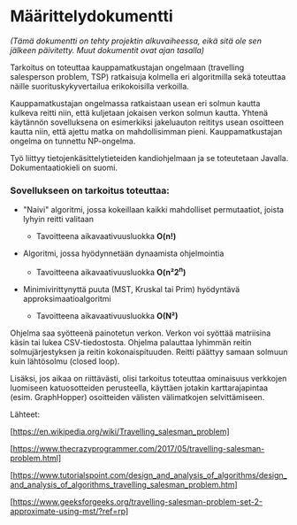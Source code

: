 # Määrittelydokumentti

*(Tämä dokumentti on tehty projektin alkuvaiheessa, eikä sitä ole sen jälkeen päivitetty. Muut dokumentit ovat ajan tasalla)*

Tarkoitus on toteuttaa kauppamatkustajan ongelmaan (travelling salesperson problem, TSP)
ratkaisuja kolmella eri algoritmilla sekä toteuttaa näille suorituskykyvertailua erikokoisilla verkoilla. 

Kauppamatkustajan ongelmassa ratkaistaan usean eri solmun kautta kulkeva reitti niin,
että kuljetaan jokaisen verkon solmun kautta. Yhtenä käytännön sovelluksena on 
esimerkiksi jakeluauton reititys usean osoitteen kautta niin, että ajettu matka on
mahdollisimman pieni. Kauppamatkustajan ongelma on tunnettu NP-ongelma.

Työ liittyy tietojenkäsittelytieteiden kandiohjelmaan ja se toteutetaan Javalla. Dokumentaatiokieli on suomi.


### Sovellukseen on tarkoitus toteuttaa:
* "Naivi" algoritmi, jossa kokeillaan kaikki mahdolliset permutaatiot, joista lyhyin reitti valitaan
	* Tavoitteena aikavaativuusluokka **O(n!)**

* Algoritmi, jossa hyödynnetään dynaamista ohjelmointia
	* Tavoitteena aikavaativuusluokka **O(n²2<sup>n</sup>)**

* Minimivirittynyttä puuta (MST, Kruskal tai Prim) hyödyntävä approksimaatioalgoritmi
	* Tavoitteena aikavaativuusluokka **O(N²)**

Ohjelma saa syötteenä painotetun verkon. Verkon voi syöttää matriisina käsin tai lukea CSV-tiedostosta. Ohjelma palauttaa lyhimmän reitin solmujärjestyksen ja reitin kokonaispituuden.
Reitti päättyy samaan solmuun kuin lähtösolmu (closed loop).

Lisäksi, jos aikaa on riittävästi, olisi tarkoitus toteuttaa ominaisuus verkkojen luomiseen katuosotteiden perusteella, käyttäen jotakin karttarajapintaa (esim. GraphHopper) osoitteiden välisten välimatkojen selvittämiseen.

Lähteet:

[https://en.wikipedia.org/wiki/Travelling_salesman_problem]

[https://www.thecrazyprogrammer.com/2017/05/travelling-salesman-problem.html]

[https://www.tutorialspoint.com/design_and_analysis_of_algorithms/design_and_analysis_of_algorithms_travelling_salesman_problem.htm]

[https://www.geeksforgeeks.org/travelling-salesman-problem-set-2-approximate-using-mst/?ref=rp]
